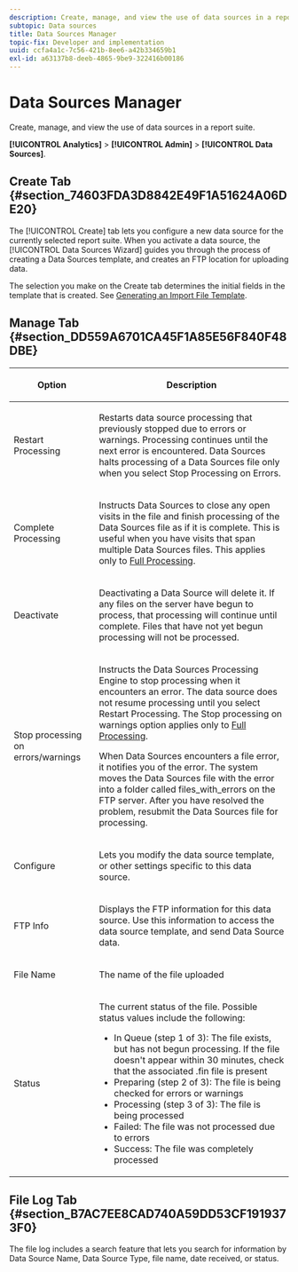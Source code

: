 ```yaml
---
description: Create, manage, and view the use of data sources in a report suite.
subtopic: Data sources
title: Data Sources Manager
topic-fix: Developer and implementation
uuid: ccfa4a1c-7c56-421b-8ee6-a42b334659b1
exl-id: a63137b8-deeb-4865-9be9-322416b00186
---
```

# Data Sources Manager

Create, manage, and view the use of data sources in a report suite.

 **[!UICONTROL Analytics]** > **[!UICONTROL Admin]** > **[!UICONTROL Data Sources]**.

## Create Tab {#section_74603FDA3D8842E49F1A51624A06DE20}

The [!UICONTROL Create] tab lets you configure a new data source for the currently selected report suite. When you activate a data source, the [!UICONTROL Data Sources Wizard] guides you through the process of creating a Data Sources template, and creates an FTP location for uploading data.

The selection you make on the Create tab determines the initial fields in the template that is created. See [Generating an Import File Template](/help/import/c-data-sources/datasrc-template/t-datasrc-creating-data-sources-file.md).

## Manage Tab {#section_DD559A6701CA45F1A85E56F840F48DBE}

<table id="table_F74696EC855441328CFE0BF49C20D9B0"> 
 <thead> 
  <tr> 
   <th colname="col1" class="entry"> <p>Option </p> </th> 
   <th colname="col2" class="entry"> <p>Description </p> </th> 
  </tr> 
 </thead>
 <tbody> 
  <tr> 
   <td colname="col1"> <p>Restart Processing </p> </td> 
   <td colname="col2"> <p>Restarts data source processing that previously stopped due to errors or warnings. Processing continues until the next error is encountered. Data Sources halts processing of a Data Sources file only when you select <span class="uicontrol"> Stop Processing on Errors</span>. </p> </td> 
  </tr> 
  <tr> 
   <td colname="col1"> <p>Complete Processing </p> </td> 
   <td colname="col2"> <p>Instructs Data Sources to close any open visits in the file and finish processing of the Data Sources file as if it is complete. This is useful when you have visits that span multiple Data Sources files. This applies only to <a href="/help/import/c-data-sources/c-datasrc-types/datasrc-full-processing.md"   > Full Processing</a>. </p> </td> 
  </tr> 
  <tr> 
   <td colname="col1"> <p>Deactivate </p> </td> 
   <td colname="col2"> <p> Deactivating a Data Source will delete it. If any files on the server have begun to process, that processing will continue until complete. Files that have not yet begun processing will not be processed. </p> </td> 
  </tr> 
  <tr> 
   <td colname="col1"> <p>Stop processing on errors/warnings </p> </td> 
   <td colname="col2"> <p> Instructs the Data Sources Processing Engine to stop processing when it encounters an error. The data source does not resume processing until you select Restart Processing. The Stop processing on warnings option applies only to <a href="/help/import/c-data-sources/c-datasrc-types/datasrc-full-processing.md"   > Full Processing</a>. </p> <p>When Data Sources encounters a file error, it notifies you of the error. The system moves the Data Sources file with the error into a folder called <span class="filepath"> files_with_errors</span> on the FTP server. After you have resolved the problem, resubmit the Data Sources file for processing. </p> </td> 
  </tr> 
  <tr> 
   <td colname="col1"> <p>Configure </p> </td> 
   <td colname="col2"> <p>Lets you modify the data source template, or other settings specific to this data source. </p> </td> 
  </tr> 
  <tr> 
   <td colname="col1"> <p>FTP Info </p> </td> 
   <td colname="col2"> <p>Displays the FTP information for this data source. Use this information to access the data source template, and send Data Source data. </p> </td> 
  </tr> 
  <tr> 
   <td colname="col1"> <p>File Name </p> </td> 
   <td colname="col2"> <p>The name of the file uploaded </p> </td> 
  </tr> 
  <tr> 
   <td colname="col1"> <p>Status </p> </td> 
   <td colname="col2"> <p> The current status of the file. Possible status values include the following: </p> 
    <ul id="ul_56A0BF8C1BE249F6BB39B0D11DA3997F"> 
     <li id="li_BAB359E08EDE4E0298C0362258789603">In Queue (step 1 of 3): The file exists, but has not begun processing. If the file doesn't appear within 30 minutes, check that the associated <span class="filepath"> .fin</span> file is present </li> 
     <li id="li_A09A14F42CB74F01B694799740B3DA17">Preparing (step 2 of 3): The file is being checked for errors or warnings </li> 
     <li id="li_793FDCDB64CF434D82CAF5B6E9BDE557">Processing (step 3 of 3): The file is being processed </li> 
     <li id="li_1D8C4B241FF0453EAF7DDFD8354C5573">Failed: The file was not processed due to errors </li> 
     <li id="li_A52507602FB4492B83A70AF6449A539A">Success: The file was completely processed </li> 
    </ul> </td> 
  </tr> 
 </tbody> 
</table>

## File Log Tab {#section_B7AC7EE8CAD740A59DD53CF1919373F0}

The file log includes a search feature that lets you search for information by Data Source Name, Data Source Type, file name, date received, or status.
